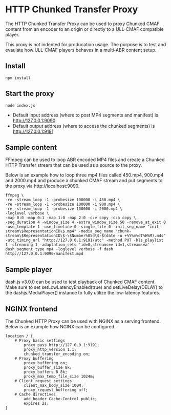 # HTTP Chunked Transfer Proxy
The HTTP Chunked Transfer Proxy can be used to proxy Chunked CMAF content from an encoder to an origin or directly to a ULL-CMAF compatible player.

This proxy is not indented for producation usage. The purpose is to test and evaulate how ULL-CMAF players behaves in a multi-ABR content setup.

## Install
    npm install

## Start the proxy
    node index.js

- Default input address (where to post MP4 segments and manifest) is http://127.0.0.1:9090
- Default output address (where to access the chunked segments) is http://127.0.0.1:9191

## Sample content
FFmpeg can be used to loop ABR encoded MP4 files and create a Chunked HTTP Transfer stream that can be used as a source to the proxy.

Below is an example how to loop three mp4 files called 450.mp4, 900.mp4 and 2000.mp4 and produce a chunked CMAF stream and put segments to the proxy via http://localhost:9090.

```
ffmpeg \
-re -stream_loop -1 -probesize 100000 -i 450.mp4 \
-re -stream_loop -1 -probesize 100000 -i 900.mp4 \
-re -stream_loop -1 -probesize 100000 -i 2000.mp4 \
-loglevel verbose \
-map 0:0 -map 0:1 -map 1:0 -map 2:0 -c:v copy -c:a copy \
-seg_duration 4 -window_size 4 -extra_window_size 50 -remove_at_exit 0 -use_template 1 -use_timeline 0 -single_file 0 -init_seg_name "init-stream\$RepresentationID\$.mp4" -media_seg_name "chunk-stream\$RepresentationID\$-\$Number%05d\$-$(date -u +%Y%m%dT%H%M).m4s" -utc_timing_url "http://127.0.0.1:9191/utc" -method PUT -hls_playlist 1 -streaming 1 -adaptation_sets 'id=0,streams=v id=1,streams=a' -dash_segment_type mp4 -loglevel verbose -f dash http://127.0.0.1:9090/manifest.mpd
```

## Sample player
dash.js v3.0.0 can be used to test playback of Chunked CMAF content. Make sure to set setLowLatencyEnabled(true) and setLiveDelay(DELAY) to the dashjs.MediaPlayer() instance to fully utilize the low-latency features.

## NGINX frontend
The Chunked HTTP Proxy can be used with NGINX as a serving frontend. Below is an example how NGINX can be configured.

```
location / {
    # Proxy basic settings
        proxy_pass http://127.0.0.1:9191;
        proxy_http_version 1.1;
        chunked_transfer_encoding on;
    # Proxy buffering
        proxy_buffering on;
        proxy_buffer_size 8k;
        proxy_buffers 8 8k;
        proxy_max_temp_file_size 1024m;
    # Client request settings
        client_max_body_size 100M;
        proxy_request_buffering off;
    # Cache directives
        add_header Cache-Control public;
        expires 2s;
}
```
